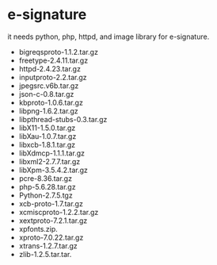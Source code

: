 # e-signature
it needs python, php, httpd, and image library for e-signature.
* bigreqsproto-1.1.2.tar.gz
* freetype-2.4.11.tar.gz
* httpd-2.4.23.tar.gz
* inputproto-2.2.tar.gz
* jpegsrc.v6b.tar.gz
* json-c-0.8.tar.gz
* kbproto-1.0.6.tar.gz
* libpng-1.6.2.tar.gz
* libpthread-stubs-0.3.tar.gz
* libX11-1.5.0.tar.gz
* libXau-1.0.7.tar.gz
* libxcb-1.8.1.tar.gz
* libXdmcp-1.1.1.tar.gz
* libxml2-2.7.7.tar.gz
* libXpm-3.5.4.2.tar.gz
* pcre-8.36.tar.gz
* php-5.6.28.tar.gz
* Python-2.7.5.tgz
* xcb-proto-1.7.tar.gz
* xcmiscproto-1.2.2.tar.gz
* xextproto-7.2.1.tar.gz
* xpfonts.zip.
* xproto-7.0.22.tar.gz
* xtrans-1.2.7.tar.gz
* zlib-1.2.5.tar.tar.
